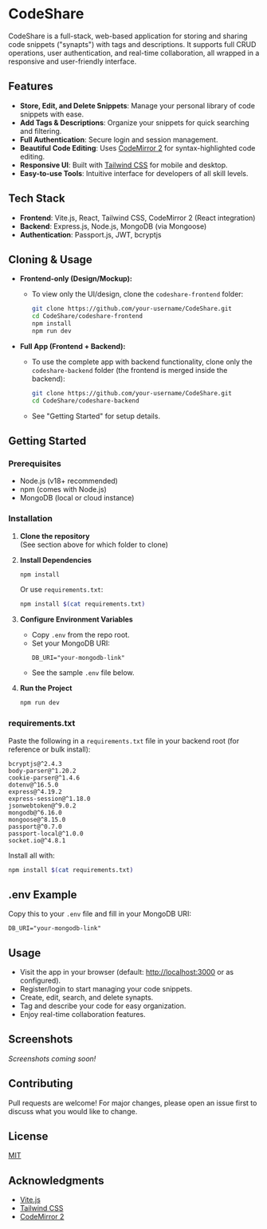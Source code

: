 # CodeShare

CodeShare is a full-stack, web-based application for storing and sharing code snippets ("synapts") with tags and descriptions. It supports full CRUD operations, user authentication, and real-time collaboration, all wrapped in a responsive and user-friendly interface.

## Features

- **Store, Edit, and Delete Snippets**: Manage your personal library of code snippets with ease.
- **Add Tags & Descriptions**: Organize your snippets for quick searching and filtering.
- **Full Authentication**: Secure login and session management.
- **Beautiful Code Editing**: Uses [CodeMirror 2](https://codemirror.net/) for syntax-highlighted code editing.
- **Responsive UI**: Built with [Tailwind CSS](https://tailwindcss.com/) for mobile and desktop.
- **Easy-to-use Tools**: Intuitive interface for developers of all skill levels.

## Tech Stack

- **Frontend**: Vite.js, React, Tailwind CSS, CodeMirror 2 (React integration)
- **Backend**: Express.js, Node.js, MongoDB (via Mongoose)
- **Authentication**: Passport.js, JWT, bcryptjs


## Cloning & Usage

- **Frontend-only (Design/Mockup):**
    - To view only the UI/design, clone the `codeshare-frontend` folder:
      ```bash
      git clone https://github.com/your-username/CodeShare.git
      cd CodeShare/codeshare-frontend
      npm install
      npm run dev
      ```

- **Full App (Frontend + Backend):**
    - To use the complete app with backend functionality, clone only the `codeshare-backend` folder (the frontend is merged inside the backend):
      ```bash
      git clone https://github.com/your-username/CodeShare.git
      cd CodeShare/codeshare-backend
      ```
    - See "Getting Started" for setup details.

## Getting Started

### Prerequisites

- Node.js (v18+ recommended)
- npm (comes with Node.js)
- MongoDB (local or cloud instance)

### Installation

1. **Clone the repository**  
   (See section above for which folder to clone)

2. **Install Dependencies**

    ```bash
    npm install
    ```

    Or use `requirements.txt`:

    ```bash
    npm install $(cat requirements.txt)
    ```

3. **Configure Environment Variables**

    - Copy  `.env` from the repo root.
    - Set your MongoDB URI:
      ```
      DB_URI="your-mongodb-link"
      ```
    - See the sample `.env` file below.

4. **Run the Project**

    ```bash
    npm run dev
    ```

### requirements.txt

Paste the following in a `requirements.txt` file in your backend root (for reference or bulk install):

```
bcryptjs@^2.4.3
body-parser@^1.20.2
cookie-parser@^1.4.6
dotenv@^16.5.0
express@^4.19.2
express-session@^1.18.0
jsonwebtoken@^9.0.2
mongodb@^6.16.0
mongoose@^8.15.0
passport@^0.7.0
passport-local@^1.0.0
socket.io@^4.8.1
```

Install all with:

```bash
npm install $(cat requirements.txt)
```

## .env Example

Copy this to your `.env` file and fill in your MongoDB URI:

```
DB_URI="your-mongodb-link"
```

## Usage

- Visit the app in your browser (default: [http://localhost:3000](http://localhost:3000) or as configured).
- Register/login to start managing your code snippets.
- Create, edit, search, and delete synapts.
- Tag and describe your code for easy organization.
- Enjoy real-time collaboration features.

## Screenshots

*Screenshots coming soon!*

## Contributing

Pull requests are welcome! For major changes, please open an issue first to discuss what you would like to change.

## License

[MIT](./LICENSE)

## Acknowledgments

- [Vite.js](https://vitejs.dev/)
- [Tailwind CSS](https://tailwindcss.com/)
- [CodeMirror 2](https://codemirror.net/)
